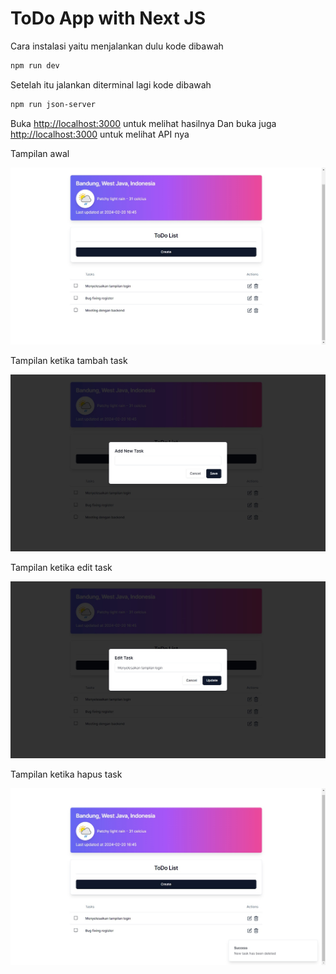 # ToDo App with Next JS

Cara instalasi yaitu menjalankan dulu kode dibawah

```bash
npm run dev
```

Setelah itu jalankan diterminal lagi kode dibawah

```bash
npm run json-server
```

Buka [http://localhost:3000](http://localhost:3000) untuk melihat hasilnya
Dan buka juga [http://localhost:3000](http://localhost:3001/tasks) untuk melihat API nya

Tampilan awal

![Gambar 1](https://github.com/kalam-md/todo-app/blob/fix-todo/screenshoot/picture1.jpg)

Tampilan ketika tambah task

![Gambar 2](https://github.com/kalam-md/todo-app/blob/fix-todo/screenshoot/picture2.jpg)

Tampilan ketika edit task

![Gambar 3](https://github.com/kalam-md/todo-app/blob/fix-todo/screenshoot/picture3.jpg)

Tampilan ketika hapus task

![Gambar 4](https://github.com/kalam-md/todo-app/blob/fix-todo/screenshoot/picture4.jpg)
